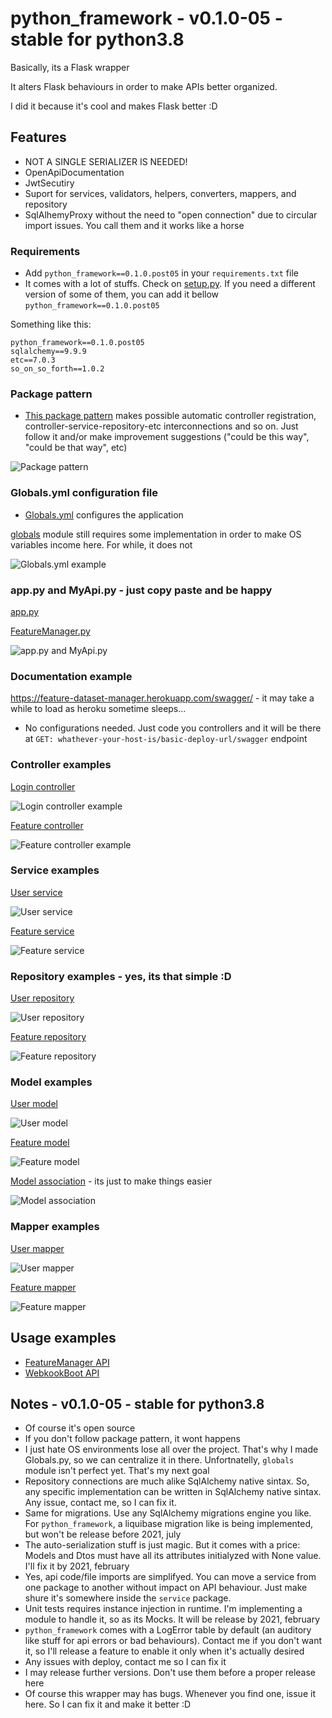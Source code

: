 # python_framework - v0.1.0-05 - stable for python3.8
Basically, its a Flask wrapper

It alters Flask behaviours in order to make APIs better organized.

I did it because it's cool and makes Flask better :D

## Features
- NOT A SINGLE SERIALIZER IS NEEDED!
- OpenApiDocumentation 
- JwtSecutiry
- Suport for services, validators, helpers, converters, mappers, and repository
- SqlAlhemyProxy without the need to "open connection" due to circular import issues. You call them and it works like a horse

### Requirements
- Add `python_framework==0.1.0.post05` in your `requirements.txt` file
- It comes with a lot of stuffs. Check on [setup.py](https://github.com/SamuelJansen/python_framework/blob/master/setup.py "setup.py"). If you need a different version of some of them, you can add it bellow `python_framework==0.1.0.post05`

Something like this:

```
python_framework==0.1.0.post05
sqlalchemy==9.9.9
etc==7.0.3
so_on_so_forth==1.0.2
```

### Package pattern 
- [This package pattern](https://github.com/SamuelJansen/FeatureManager "package_pattern") makes possible automatic controller registration, controller-service-repository-etc interconnections and so on. Just follow it and/or make improvement suggestions ("could be this way", "could be that way", etc)

![Package pattern](https://i.pinimg.com/originals/f6/b0/6a/f6b06aac4c675655a8ad8763f2afcbe4.jpg?raw=true "package_pattern")

### Globals.yml configuration file
- [Globals.yml](https://github.com/SamuelJansen/FeatureManager/blob/master/api/resource/Globals.yml "Globals.yml") configures the application 

[globals](https://github.com/SamuelJansen/globals "globals_module") module still requires some implementation in order to make OS variables income here. For while, it does not

![Globals.yml example](https://i.pinimg.com/originals/47/2f/d5/472fd582fac7483666e327e754be5df1.jpg?raw=true "globals_confituration_file")

### app.py and MyApi.py - just copy paste and be happy
[app.py](https://github.com/SamuelJansen/FeatureManager/blob/master/app.py "app.py")

[FeatureManager.py](https://github.com/SamuelJansen/FeatureManager/blob/master/api/src/FeatureManager.py "FeatureManager.py")

![app.py and MyApi.py](https://i.pinimg.com/originals/e8/99/ff/e899ff77f1ecde64bf22175422691e63.jpg?raw=true "app_and_MyApi")

### Documentation example
https://feature-dataset-manager.herokuapp.com/swagger/ - it may take a while to load as heroku sometime sleeps...

- No configurations needed. Just code you controllers and it will be there at `GET: whathever-your-host-is/basic-deploy-url/swagger` endpoint

### Controller examples
[Login controller](https://github.com/SamuelJansen/FeatureManager/blob/master/api/src/controller/authentication/LoginController.py "Login controller")

![Login controller example](https://i.pinimg.com/originals/46/ad/f1/46adf1c4209bf789ae6cbc63828fd003.jpg?raw=true "login_controller")

[Feature controller](https://github.com/SamuelJansen/FeatureManager/blob/master/api/src/controller/feature/FeatureController.py "Feature controller")

![Feature controller example](https://i.pinimg.com/originals/87/95/7d/87957d15526998de8ef4b587e8b89373.jpg?raw=true "feature_controller")

### Service examples
[User service](https://github.com/SamuelJansen/FeatureManager/blob/master/api/src/service/UserService.py "User service")

![User service](https://i.pinimg.com/originals/1b/77/54/1b7754ba9ba1067261aef67fead519bc.jpg?raw=true "user_service")

[Feature service](https://github.com/SamuelJansen/FeatureManager/blob/master/api/src/service/FeatureService.py "Feature service")

![Feature service](https://i.pinimg.com/originals/1b/77/54/1b7754ba9ba1067261aef67fead519bc.jpg?raw=true "feature_service")

### Repository examples - yes, its that simple :D
[User repository](https://github.com/SamuelJansen/FeatureManager/blob/master/api/src/repository/UserRepository.py "User repository")

![User repository](https://i.pinimg.com/originals/cb/3f/41/cb3f41ab2a57cc61e5d076c31c0146ff.jpg?raw=true "user_repository")

[Feature repository](https://github.com/SamuelJansen/FeatureManager/blob/master/api/src/repository/FeatureRepository.py "Feature repository")

![Feature repository](https://i.pinimg.com/originals/dc/73/61/dc73616f86bfe1d07cf586ce5f97f46d.jpg?raw=true "feature_repository")

### Model examples
[User model](https://github.com/SamuelJansen/FeatureManager/blob/master/api/src/model/User.py "User model")

![User model](https://i.pinimg.com/originals/29/75/24/29752451dc74cc2209e94bc0326f9eed.jpg?raw=true "user_model")

[Feature model](https://github.com/SamuelJansen/FeatureManager/blob/master/api/src/model/Feature.py "Feature model")

![Feature model](https://i.pinimg.com/originals/c2/4b/a9/c24ba93018bdd9229ccb164c7aa523e1.jpg?raw=true "feature_model")

[Model association](https://github.com/SamuelJansen/FeatureManager/blob/master/api/src/model/ModelAssociation.py "Model association") - its just to make things easier

![Model association](https://i.pinimg.com/originals/9d/59/ae/9d59ae37c24a5508e5a56d01e33c9378.jpg?raw=true "model_association")

### Mapper examples
[User mapper](https://github.com/SamuelJansen/FeatureManager/blob/master/api/src/mapper/UserMapper.py "User mapper")

![User mapper](https://i.pinimg.com/originals/2a/aa/81/2aaa811f38bd5ec22f2b5eab3858d9a4.jpg?raw=true "user_mapper")

[Feature mapper](https://github.com/SamuelJansen/FeatureManager/blob/master/api/src/mapper/FeatureMapper.py "Feature mapper")

![Feature mapper](https://i.pinimg.com/originals/d9/dc/77/d9dc771066877d75152b477557f0339a.jpg?raw=true "feature_mapper")

## Usage examples
- [FeatureManager API](https://github.com/SamuelJansen/FeatureManager "FeatureManager API")
- [WebkookBoot API](https://github.com/SamuelJansen/WebkookBoot "WebkookBoot API")

## Notes - v0.1.0-05 - stable for python3.8
- Of course it's open source
- If you don't follow package pattern, it wont happens
- I just hate OS environments lose all over the project. That's why I made Globals.py, so we can centralize it in there. Unfortnatelly, `globals` module isn't perfect yet. That's my next goal
- Repository connections are much alike SqlAlchemy native sintax. So, any specific implementation can be written in SqlAlchemy native sintax. Any issue, contact me, so I can fix it.
- Same for migrations. Use any SqlAlchemy migrations engine you like. For `python_framework`, a liquibase migration like is being implemented, but won't be release before 2021, july 
- The auto-serialization stuff is just magic. But it comes with a price: Models and Dtos must have all its attributes initialyzed with None value. I'll fix it by 2021, february
- Yes, api code/file imports are simplifyed. You can move a service from one package to another without impact on API behaviour. Just make shure it's somewhere inside the `service` package.
- Unit tests requires instance injection in runtime. I'm implementing a module to handle it, so as its Mocks. It will be release by 2021, february
- `python_framework` comes with a LogError table by default (an auditory like stuff for api errors or bad behaviours). Contact me if you don't want it, so I'll release a feature to enable it only when it's actually desired
- Any issues with deploy, contact me so I can fix it
- I may release further versions. Don't use them before a proper release here
- Of course this wrapper may has bugs. Whenever you find one, issue it here. So I can fix it and make it better :D
